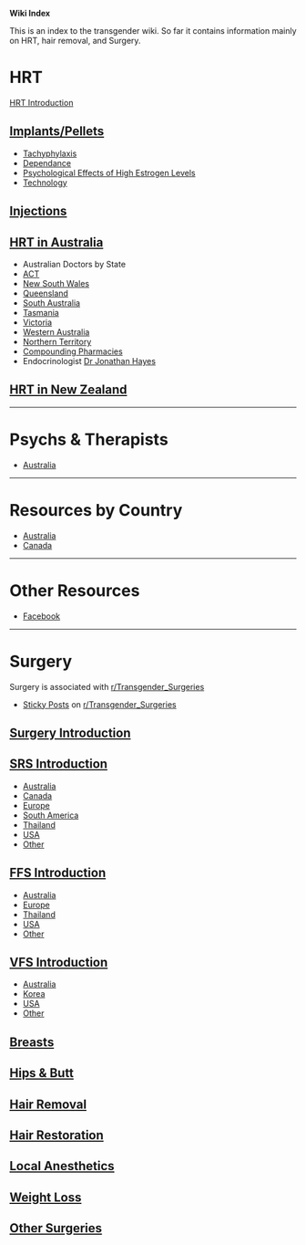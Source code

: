 **Wiki Index**

This is an index to the transgender wiki. So far it contains information mainly on HRT, hair removal, and Surgery.

# HRT

[HRT Introduction](https://github.com/zp100/Transgender_Surgeries/tree/main/TransWiki/wiki/hrt/hrt.md)

## [Implants/Pellets](https://github.com/zp100/Transgender_Surgeries/tree/main/TransWiki/wiki/hrt/implants/implants.md)

* [Tachyphylaxis](https://github.com/zp100/Transgender_Surgeries/tree/main/TransWiki/wiki/hrt/tachyphylaxis/tachyphylaxis.md)
* [Dependance](https://github.com/zp100/Transgender_Surgeries/tree/main/TransWiki/wiki/hrt/dependance/dependance.md)
* [Psychological Effects of High Estrogen Levels](https://github.com/zp100/Transgender_Surgeries/tree/main/TransWiki/wiki/hrt/psychological/psychological.md-effects)
* [Technology](https://github.com/zp100/Transgender_Surgeries/tree/main/TransWiki/wiki/hrt/implant/implant.md-technology)

## [Injections](https://github.com/zp100/Transgender_Surgeries/tree/main/TransWiki/wiki/hrt/injections/injections.md)

## [HRT in Australia](https://github.com/zp100/Transgender_Surgeries/tree/main/TransWiki/wiki/hrt/australia/australia.md)

* Australian Doctors by State
 * [ACT](https://github.com/zp100/Transgender_Surgeries/tree/main/TransWiki/wiki/hrt/australia/act/act.md)
 * [New South Wales](https://github.com/zp100/Transgender_Surgeries/tree/main/TransWiki/wiki/hrt/australia/nsw/nsw.md)
 * [Queensland](https://github.com/zp100/Transgender_Surgeries/tree/main/TransWiki/wiki/hrt/australia/qld/qld.md)
 * [South Australia](https://github.com/zp100/Transgender_Surgeries/tree/main/TransWiki/wiki/hrt/australia/sa/sa.md)
 * [Tasmania](https://github.com/zp100/Transgender_Surgeries/tree/main/TransWiki/wiki/hrt/australia/tas/tas.md)
 * [Victoria](https://github.com/zp100/Transgender_Surgeries/tree/main/TransWiki/wiki/hrt/australia/vic/vic.md)
 * [Western Australia](https://github.com/zp100/Transgender_Surgeries/tree/main/TransWiki/wiki/hrt/australia/wa/wa.md)
 * [Northern Territory](https://github.com/zp100/Transgender_Surgeries/tree/main/TransWiki/wiki/hrt/australia/nt/nt.md)
* [Compounding Pharmacies](https://github.com/zp100/Transgender_Surgeries/tree/main/TransWiki/wiki/compounding-pharmacies/australia/australia.md)
* Endocrinologist [Dr Jonathan Hayes](https://github.com/zp100/Transgender_Surgeries/tree/main/TransWiki/wiki/hrt/jon/jon.md-hayes)

## [HRT in New Zealand](https://github.com/zp100/Transgender_Surgeries/tree/main/TransWiki/wiki/hrt/new/new.md-zealand)

---

# Psychs & Therapists

*  [Australia](https://github.com/zp100/Transgender_Surgeries/tree/main/TransSurgeriesWiki/wiki/psychs/australia/australia.md)

---

# Resources by Country

* [Australia](https://github.com/zp100/Transgender_Surgeries/tree/main/TransWiki/wiki/country/australia/australia.md)
* [Canada](https://github.com/zp100/Transgender_Surgeries/tree/main/TransWiki/wiki/country/canada/canada.md)

---

# Other Resources

* [Facebook](https://github.com/zp100/Transgender_Surgeries/tree/main/TransWiki/wiki/facebook/facebook.md)

---

# Surgery

Surgery is associated with [r/Transgender_Surgeries](https://www.reddit.com/r/Transgender_Surgeries)

* [Sticky Posts](https://github.com/zp100/Transgender_Surgeries/tree/main/TransSurgeriesWiki/wiki/sticky-posts) on [r/Transgender_Surgeries](https://www.reddit.com/r/Transgender_Surgeries)

## [Surgery Introduction](https://github.com/zp100/Transgender_Surgeries/tree/main/TransSurgeriesWiki/wiki/index/index.md)

## [SRS Introduction](https://github.com/zp100/Transgender_Surgeries/tree/main/TransSurgeriesWiki/wiki/srs/introduction/introduction.md)

* [Australia](https://github.com/zp100/Transgender_Surgeries/tree/main/TransSurgeriesWiki/wiki/srs/australia/australia.md)
* [Canada](https://github.com/zp100/Transgender_Surgeries/tree/main/TransSurgeriesWiki/wiki/srs/canada/canada.md)
* [Europe](https://github.com/zp100/Transgender_Surgeries/tree/main/TransSurgeriesWiki/wiki/srs/europe/europe.md)
* [South America](https://github.com/zp100/Transgender_Surgeries/tree/main/TransSurgeriesWiki/wiki/srs/south/south.md-america)
* [Thailand](https://github.com/zp100/Transgender_Surgeries/tree/main/TransSurgeriesWiki/wiki/srs/thailand/thailand.md)
* [USA](https://github.com/zp100/Transgender_Surgeries/tree/main/TransSurgeriesWiki/wiki/srs/usa/usa.md)
* [Other](https://github.com/zp100/Transgender_Surgeries/tree/main/TransSurgeriesWiki/wiki/srs/other/other.md)

## [FFS Introduction](https://github.com/zp100/Transgender_Surgeries/tree/main/TransSurgeriesWiki/wiki/ffs/introduction/introduction.md)

* [Australia](https://github.com/zp100/Transgender_Surgeries/tree/main/TransSurgeriesWiki/wiki/ffs/australia/australia.md)
* [Europe](https://github.com/zp100/Transgender_Surgeries/tree/main/TransSurgeriesWiki/wiki/ffs/europe/europe.md)
* [Thailand](https://github.com/zp100/Transgender_Surgeries/tree/main/TransSurgeriesWiki/wiki/ffs/thailand/thailand.md)
* [USA](https://github.com/zp100/Transgender_Surgeries/tree/main/TransSurgeriesWiki/wiki/ffs/usa/usa.md)
* [Other](https://github.com/zp100/Transgender_Surgeries/tree/main/TransSurgeriesWiki/wiki/ffs/other/other.md)

## [VFS Introduction](https://github.com/zp100/Transgender_Surgeries/tree/main/TransSurgeriesWiki/wiki/vfs/introduction/introduction.md)

* [Australia](https://github.com/zp100/Transgender_Surgeries/tree/main/TransSurgeriesWiki/wiki/vfs/australia/australia.md)
* [Korea](https://github.com/zp100/Transgender_Surgeries/tree/main/TransSurgeriesWiki/wiki/vfs/korea/korea.md)
* [USA](https://github.com/zp100/Transgender_Surgeries/tree/main/TransSurgeriesWiki/wiki/vfs/usa/usa.md)
* [Other](https://github.com/zp100/Transgender_Surgeries/tree/main/TransSurgeriesWiki/wiki/vfs/other/other.md)

## [Breasts](https://github.com/zp100/Transgender_Surgeries/tree/main/TransSurgeriesWiki/wiki/breasts/introduction/introduction.md)

## [Hips & Butt](https://github.com/zp100/Transgender_Surgeries/tree/main/TransSurgeriesWiki/wiki/hips-butt/introduction/introduction.md)

## [Hair Removal](https://github.com/zp100/Transgender_Surgeries/tree/main/TransWiki/wiki/hair/hair.md-removal)

## [Hair Restoration](https://github.com/zp100/Transgender_Surgeries/tree/main/TransSurgeriesWiki/wiki/hair-transplant/introduction/introduction.md)

## [Local Anesthetics](https://github.com/zp100/Transgender_Surgeries/tree/main/TransWiki/wiki/hrt/implants/implants.md)

## [Weight Loss](https://github.com/zp100/Transgender_Surgeries/tree/main/TransWiki/wiki/weight/weight.md-loss)

## [Other Surgeries](https://github.com/zp100/Transgender_Surgeries/tree/main/TransSurgeriesWiki/wiki/other/other.md)
